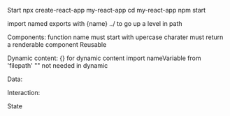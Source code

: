 Start
npx create-react-app my-react-app
cd my-react-app
npm start


import named exports with {name}
../ to go up a level in path 

Components:
function name must start with upercase charater
must return a renderable component
<Self-closing />
Reusable


Dynamic content:
{} for dynamic content
import nameVariable from 'filepath'
"" not needed in dynamic 

Data:



Interaction:



State